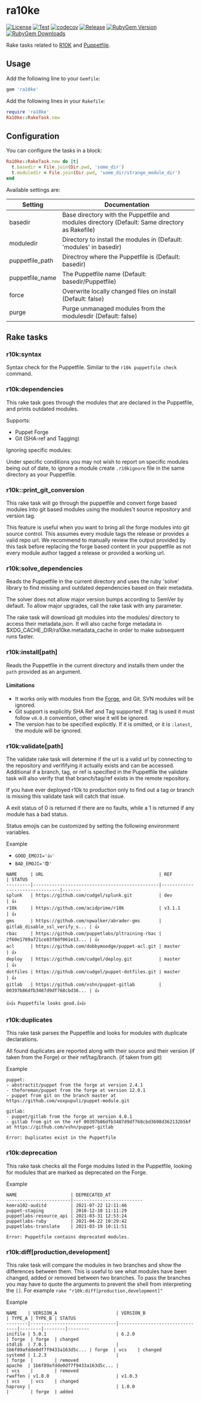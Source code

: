 # ra10ke

[![License](https://img.shields.io/github/license/voxpupuli/ra10ke.svg)](https://github.com/voxpupuli/ra10ke/blob/master/LICENSE.txt)
[![Test](https://github.com/voxpupuli/ra10ke/actions/workflows/test.yml/badge.svg)](https://github.com/voxpupuli/ra10ke/actions/workflows/test.yml)
[![codecov](https://codecov.io/gh/voxpupuli/ra10ke/branch/master/graph/badge.svg?token=Mypkl78hvK)](https://codecov.io/gh/voxpupuli/ra10ke)
[![Release](https://github.com/voxpupuli/ra10ke/actions/workflows/release.yml/badge.svg)](https://github.com/voxpupuli/ra10ke/actions/workflows/release.yml)
[![RubyGem Version](https://img.shields.io/gem/v/ra10ke.svg)](https://rubygems.org/gems/ra10ke)
[![RubyGem Downloads](https://img.shields.io/gem/dt/ra10ke.svg)](https://rubygems.org/gems/ra10ke)

Rake tasks related to [R10K](https://github.com/puppetlabs/r10k) and
[Puppetfile](https://github.com/puppetlabs/r10k/blob/master/doc/puppetfile.mkd).

## Usage

Add the following line to your `Gemfile`:

```ruby
gem 'ra10ke'
```

Add the following lines in your `Rakefile`:

```ruby
require 'ra10ke'
Ra10ke::RakeTask.new
```

## Configuration

You can configure the tasks in a block:

```ruby
Ra10ke::RakeTask.new do |t|
  t.basedir = File.join(Dir.pwd, 'some_dir')
  t.moduledir = File.join(Dir.pwd, 'some_dir/strange_module_dir')
end
```

Available settings are:

| Setting         | Documentation                                                                                 |
|-----------------|-----------------------------------------------------------------------------------------------|
| basedir         | Base directory with the Puppetfile and modules directory (Default: Same directory as Rakefile)|
| moduledir       | Directory to install the modules in (Default: 'modules' in basedir)                           |
| puppetfile_path | Directroy where the Puppetfile is (Default: basedir)                                          |
| puppetfile_name | The Puppetfile name (Default: basedir/Puppetfile)                                             |
| force           | Overwrite locally changed files on install (Default: false)                                   |
| purge           | Purge unmanaged modules from the modulesdir (Default: false)                                  |

## Rake tasks

### r10k:syntax

Syntax check for the Puppetfile. Similar to the `r10k puppetfile check`
command.

### r10k:dependencies

This rake task goes through the modules that are declared in the Puppetfile,
and prints outdated modules.

Supports:

- Puppet Forge
- Git (SHA-ref and Tagging)

Ignoring specific modules:

Under specific conditions you may not wish to report on specific modules being out of date,
to ignore a module create `.r10kignore` file in the same directory as your Puppetfile.

### r10k::print_git_conversion

This rake task will go through the puppetfile and convert forge based modules into git based modules using
the modules't source repository and version tag.

This feature is useful when you want to bring all the forge modules into git source control.  This assumes every module
tags the release or provides a valid repo url.  We recommend to manually review
the output provided by this task before replacing the forge based content in your puppetfile as not every module author
tagged a release or provided a working url.

### r10k:solve_dependencies

Reads the Puppetfile in the current directory and uses the ruby 'solve' library to find
missing and outdated dependencies based on their metadata.

The solver does not allow major version bumps according to SemVer by default. To allow
major upgrades, call the rake task with any parameter.

The rake task will download git modules into the modules/ directory to access their metadata.json.
It will also cache forge metadata in ̃$XDG_CACHE_DIR/ra10ke.metadata_cache in order to make subsequent
runs faster.

### r10k:install[path]

Reads the Puppetfile in the current directory and installs them under the `path` provided as an argument.

#### Limitations

- It works only with modules from the [Forge](https://forge.puppetlabs.com), and Git.
SVN modules will be ignored.
- Git support is explicitly SHA Ref and Tag supported. If tag is used it must follow
`v0.0.0` convention, other wise it will be ignored.
- The version has to be specified explicitly. If it is omitted, or it is
`:latest`, the module will be ignored.

### r10k:validate[path]

The validate rake task will determine if the url is a valid url by connecting
to the repository and verififying it actually exists and can be accessed.
Additional if a branch, tag, or ref is specified in the Puppetfile the validate
task will also verify that that branch/tag/ref exists in the remote repository.

If you have ever deployed r10k to production only to find out a tag or branch is
missing this validate task will catch that issue.

A exit status of 0 is returned if there are no faults, while a 1 is returned if
any module has a bad status.

Status emojis can be customized by setting the following environment variables.

Example

- `GOOD_EMOJI='👍'`
- `BAD_EMOJI='😨'`

```text
NAME     | URL                                           | REF                            | STATUS
---------|-----------------------------------------------|--------------------------------|-------
splunk   | https://github.com/cudgel/splunk.git          | dev                            | 👍
r10k     | https://github.com/acidprime/r10k             | v3.1.1                         | 👍
gms      | https://github.com/npwalker/abrader-gms       | gitlab_disable_ssl_verify_s... | 👍
rbac     | https://github.com/puppetlabs/pltraining-rbac | 2f60e1789a721ce83f8df061e13... | 👍
acl      | https://github.com/dobbymoodge/puppet-acl.git | master                         | 👍
deploy   | https://github.com/cudgel/deploy.git          | master                         | 👍
dotfiles | https://github.com/cudgel/puppet-dotfiles.git | master                         | 👍
gitlab   | https://github.com/vshn/puppet-gitlab         | 00397b86dfb3487d9df768cbd36... | 👍

👍👍 Puppetfile looks good.👍👍
```

### r10k:duplicates

This rake task parses the Puppetfile and looks for modules with duplicate
declarations.

All found duplicates are reported along with their source and their version
(if taken from the Forge) or their ref/tag/branch. (if taken from git)

Example

```text
puppet:
- abstractit/puppet from the forge at version 2.4.1
- theforeman/puppet from the forge at version 12.0.1
- puppet from git on the branch master at https://github.com/voxpupuli/puppet-module.git

gitlab:
- puppet/gitlab from the forge at version 4.0.1
- gitlab from git on the ref 00397b86dfb3487d9df768cbd3698d362132b5bf at https://github.com/vshn/puppet-gitlab

Error: Duplicates exist in the Puppetfile
```

### r10k:deprecation

This rake task checks all the Forge modules listed in the Puppetfile, looking
for modules that are marked as deprecated on the Forge.

Example

```text
NAME                    | DEPRECATED_AT
------------------------|--------------------------
kemra102-auditd         | 2021-07-22 12:11:46
puppet-staging          | 2018-12-18 11:11:29
puppetlabs-resource_api | 2021-03-31 12:53:24
puppetlabs-ruby         | 2021-04-22 10:29:42
puppetlabs-translate    | 2021-03-19 10:11:51

Error: Puppetfile contains deprecated modules.
```

### r10k:diff[production,development]

This rake task will compare the modules in two branches and show the differences between them.
This is useful to see what modules have been changed, added or removed between two branches.
To pass the branches you may have to quote the arguments to prevent the shell from interpreting the `[]`.
For example `rake "r10k:diff[production,development]"`

Example

```text
NAME    | VERSION_A                      | VERSION_B                      | TYPE_A | TYPE_B | STATUS
--------|--------------------------------|--------------------------------|--------|--------|--------
inifile | 5.0.1                          | 6.2.0                          | forge  | forge  | changed
stdlib  | 7.0.1                          | 1b6f89afdde0df7f9433a163d5c... | forge  | vcs    | changed
systemd | 1.2.3                          |                                | forge  |        | removed
apache  | 1b6f89afdde0df7f9433a163d5c... |                                | vcs    |        | removed
rwaffen | v1.0.0                         | v1.0.3                         | vcs    | vcs    | changed
haproxy |                                | 1.0.0                          |        | forge  | added
```
